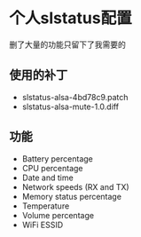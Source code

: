 # 个人slstatus配置
删了大量的功能只留下了我需要的

## 使用的补丁
- slstatus-alsa-4bd78c9.patch
- slstatus-alsa-mute-1.0.diff

## 功能
- Battery percentage
- CPU percentage
- Date and time
- Network speeds (RX and TX)
- Memory status percentage
- Temperature
- Volume percentage
- WiFi ESSID
